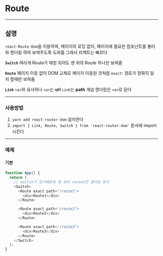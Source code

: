 # Route

---

## 설명

`react-Route-Dom`을 이용하여, 페이지의 로딩 없이, 페이지에 필요한 컴포넌트를 불러와 렌더링 하여 보여주도록 도와줌
그래서 리액트는 빠르다

**`Switch`**
여러개 Route가 매칭 되어도 맨 위의 Route 하나만 보여줌

**`Route`**
페이지 이동 없이 DOM 교체로 페이지 이동된 것처럼
`exact`: 경로가 정확히 일치 할때만 보여줌

**`Link`**
`<a>`와 유사하나 `<a>`는 **url** `Link`는 **path** 개념
랜더링은 `<a>`로 된다

---

### 사용방법

1. `yarn add react-router-dom` 설치한다
2. `import { Link, Route, Switch } from 'react-router-dom'` 문서에 import 시킨다

---

### 예제

#### 기본

```javascript
function App() {
  return (
    // Switch가 있기때문에 맨 위의 route1만 랜더링 된다
    <Switch>
      <Route exact path="/route1">
        <div>Route1</div>
      </Route>

      <Route exact path="/route2">
        <div>Route2</div>
      </Route>

      <Route exact path="/route3">
        <div>Route3</div>
      </Route>
    </Switch>
  );
}
```
